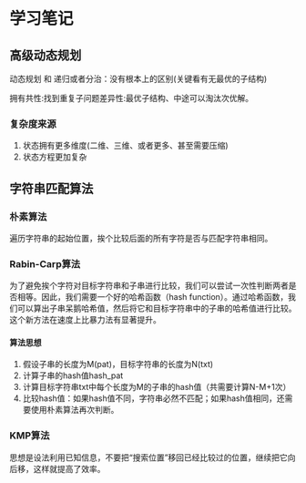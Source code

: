 # 学习笔记

## 高级动态规划

动态规划 和 递归或者分治：没有根本上的区别(关键看有无最优的子结构)

拥有共性:找到重复子问题差异性:最优子结构、中途可以淘汰次优解。

### 复杂度来源

1. 状态拥有更多维度(二维、三维、或者更多、甚至需要压缩)
2. 状态方程更加复杂

## 字符串匹配算法

### 朴素算法

遍历字符串的起始位置，挨个比较后面的所有字符是否与匹配字符串相同。

### Rabin-Carp算法

为了避免挨个字符对目标字符串和子串进行比较，我们可以尝试一次性判断两者是否相等。因此，我们需要一个好的哈希函数（hash function）。通过哈希函数，我们可以算出子串呆鹅哈希值，然后将它和目标字符串中的子串的哈希值进行比较。这个新方法在速度上比暴力法有显著提升。

#### 算法思想

1. 假设子串的长度为M(pat)，目标字符串的长度为N(txt)
2. 计算子串的hash值hash_pat
3. 计算目标字符串txt中每个长度为M的子串的hash值（共需要计算N-M+1次）
4. 比较hash值：如果hash值不同，字符串必然不匹配；如果hash值相同，还需要使用朴素算法再次判断。

### KMP算法

思想是设法利用已知信息，不要把“搜索位置”移回已经比较过的位置，继续把它向后移，这样就提高了效率。